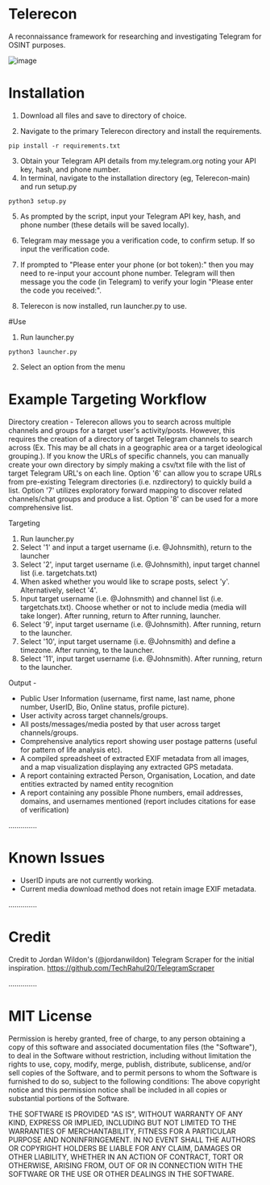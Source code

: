 # Telerecon
A reconnaissance framework for researching and investigating Telegram for OSINT purposes.

![image](https://github.com/sockysec/Telerecon/assets/121141737/34b07f2f-54ab-4598-95fd-22faca80cfd3)


# Installation 

1. Download all files and save to directory of choice.

2. Navigate to the primary Telerecon directory and install the requirements.
```
pip install -r requirements.txt
```

3. Obtain your Telegram API details from my.telegram.org noting your API key, hash, and phone number.
4. In terminal, navigate to the installation directory (eg, Telerecon-main) and run setup.py
```
python3 setup.py
```
5. As prompted by the script, input your Telegram API key, hash, and phone number (these details will be saved locally).
6. Telegram may message you a verification code, to confirm setup. If so input the verification code.
7. If prompted to "Please enter your phone (or bot token):" then you may need to re-input your account phone number. Telegram will then message you the code (in Telegram) to verify your login "Please enter the code you received:".

8. Telerecon is now installed, run launcher.py to use.


#Use

1. Run launcher.py
```
python3 launcher.py
```
2. Select an option from the menu


# Example Targeting Workflow

Directory creation - Telerecon allows you to search across multiple channels and groups for a target user's activity/posts. However, this requires the creation of a directory of target Telegram channels to search across (Ex. This may be all chats in a geographic area or a target ideological grouping.). If you know the URLs of specific channels, you can manually create your own directory by simply making a csv/txt file with the list of target Telegram URL's on each line. Option '6' can allow you to scrape URLs from pre-existing Telegram directories (i.e. nzdirectory) to quickly build a list. Option '7' utilizes exploratory forward mapping to discover related channels/chat groups and produce a list. Option '8' can be used for a more comprehensive list.

Targeting
1. Run launcher.py
2. Select '1' and input a target username (i.e. @Johnsmith), return to the launcher
3. Select '2', input target username (i.e. @Johnsmith), input target channel list (i.e. targetchats.txt)
4. When asked whether you would like to scrape posts, select 'y'. Alternatively, select '4'.
5. Input target username (i.e. @Johnsmith) and channel list (i.e. targetchats.txt). Choose whether or not to include media (media will take longer). After running, return to After running,  launcher.
6. Select '9', input target username (i.e. @Johnsmith). After running, return to the launcher.
7. Select '10', input target username (i.e. @Johnsmith) and define a timezone. After running, to the launcher.
8. Select '11', input target username (i.e. @Johnsmith). After running, return to the launcher.

Output - 
- Public User Information (username, first name, last name, phone number, UserID, Bio, Online status, profile picture).
- User activity across target channels/groups.
- All posts/messages/media posted by that user across target channels/groups.
- Comprehensive analytics report showing user postage patterns (useful for pattern of life analysis etc).
- A compiled spreadsheet of extracted EXIF metadata from all images, and a map visualization displaying any extracted GPS metadata.
- A report containing extracted Person, Organisation, Location, and date entities extracted by named entity recognition
- A report containing any possible Phone numbers, email addresses, domains, and usernames mentioned (report includes citations for ease of verification)

..............

# Known Issues
- UserID inputs are not currently working.
- Current media download method does not retain image EXIF metadata.

..............

# Credit

Credit to Jordan Wildon's (@jordanwildon) Telegram Scraper for the initial inspiration. https://github.com/TechRahul20/TelegramScraper

..............

# MIT License

Permission is hereby granted, free of charge, to any person obtaining a copy of this software and associated documentation files (the "Software"), to deal in the Software without restriction, including without limitation the rights to use, copy, modify, merge, publish, distribute, sublicense, and/or sell copies of the Software, and to permit persons to whom the Software is furnished to do so, subject to the following conditions: The above copyright notice and this permission notice shall be included in all copies or substantial portions of the Software.

THE SOFTWARE IS PROVIDED "AS IS", WITHOUT WARRANTY OF ANY KIND, EXPRESS OR IMPLIED, INCLUDING BUT NOT LIMITED TO THE WARRANTIES OF MERCHANTABILITY, FITNESS FOR A PARTICULAR PURPOSE AND NONINFRINGEMENT. IN NO EVENT SHALL THE AUTHORS OR COPYRIGHT HOLDERS BE LIABLE FOR ANY CLAIM, DAMAGES OR OTHER LIABILITY, WHETHER IN AN ACTION OF CONTRACT, TORT OR OTHERWISE, ARISING FROM, OUT OF OR IN CONNECTION WITH THE SOFTWARE OR THE USE OR OTHER DEALINGS IN THE SOFTWARE.

